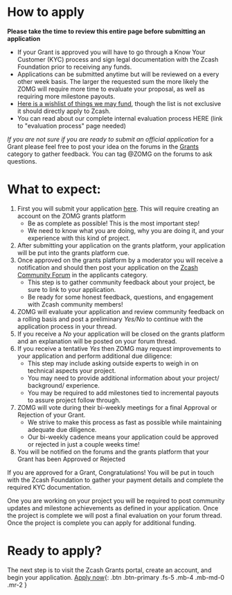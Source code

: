 # How to apply

**Please take the time to review this entire page before submitting an application**

* If your Grant is approved you will have to go through a Know Your Customer (KYC) process and sign legal documentation with the Zcash Foundation prior to receiving any funds.  
* Applications can be submitted anytime but will be reviewed on a every other week basis. 
The larger the requested sum the more likely the ZOMG will require more time to evaluate your proposal, as well as requiring more milestone payouts.
* [Here is a wishlist of things we may fund](https://zcashomg.org/what-we-fund.html), though the list is not exclusive it should directly apply to Zcash.
* You can read about our complete internal evaluation process HERE (link to "evaluation process" page needed)

_If you are not sure if you are ready to submit an official application_ for a Grant please feel free to post your idea on the forums in the [Grants](https://forum.zcashcommunity.com/c/Grants/33) category to gather feedback. You can tag @ZOMG on the forums to ask questions. 

# What to expect: 

1. First you will submit your application [here](https://grants.zfnd.org/create-request). This will require creating an account on the ZOMG grants platform
   * Be as complete as possible! This is the most important step!
   * We need to know what you are doing, why you are doing it, and your experience with this kind of project. 
2. After submitting your application on the grants platform,  your application will be put into the grants platform cue. 
3. Once approved on the grants platform by a moderator you will receive a notification and should then post your application on the [Zcash Community Forum](https://forum.zcashcommunity.com/c/Grants/Applications/36) in the applicants category.  
   * This step is to gather community feedback about your project, be sure to link to your application. 
   * Be ready for some honest feedback, questions, and engagement with Zcash community members!
4. ZOMG will evaluate your application and review community feedback on a rolling basis and post a preliminary _Yes/No_ to continue with the application process in your thread.
5. If you receive a _No_ your application will be closed on the grants platform and an explanation will be posted on your forum thread.  
6. If you receive a tentative _Yes_ then ZOMG may request improvements to your application and perform additional due diligence:
   *  This step may include asking outside experts to weigh in on technical aspects your project.
   *  You may need to provide additional information about your project/ background/ experience.
   *  You may be required to add milestones tied to incremental payouts to assure project follow through.
7. ZOMG will vote during their bi-weekly meetings for a final Approval or Rejection of your Grant.
   * We strive to make this process as fast as possible while maintaining adequate due diligence.
   * Our bi-weekly cadence means your application could be approved or rejected in just a couple weeks time! 
8. You will be notified on the forums and the grants platform that your Grant has been Approved or Rejected


If you are approved for a Grant, Congratulations! You will be put in touch with the Zcash Foundation to gather your payment details and complete the required KYC documentation. 

One you are working on your project you will be required to post community updates and milestone achievements as defined in your application. Once the project is complete we will post a final evaluation on your forum thread. Once the project is complete you can apply for additional funding.


# Ready to apply?
The next step is to visit the Zcash Grants portal, create an account, and begin your application.
[Apply now](https://grants.zfnd.org/create-request){: .btn .btn-primary .fs-5 .mb-4 .mb-md-0 .mr-2 }
